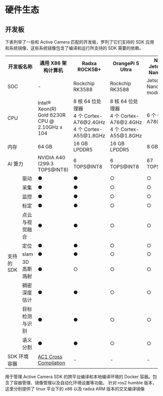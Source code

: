 # 硬件生态
## 开发板  

下表列举了一些和 Active Camera 匹配的开发板，罗列了它们支持的 SDK 应用和系统镜像，这些系统镜像包含了编译和运行所支持的 SDK 需要的依赖。

<table class="docutils align-default">
    <tr class="row-even">
        <th colspan="2">开发板名称</th>
        <th>通用 X86 架构计算机</th>
        <th>Radxa ROCK5B+</th>
        <th>OrangePi 5 Ultra</th>
        <th>NVIDIA Jetson Orin Nano Super</th>
        <th>D-Robotics RDK X5</th>
    </tr>
    <tr class="row-odd">
        <td colspan="2">SOC</td>
        <td>-</td>
        <td>Rockchip RK3588</td>
        <td>Rockchip RK3588</td>
        <td>Jetson Orin Nano 8GB module</td>
        <td>Sunrise 5</td>
    </tr>
    <tr class="row-even">
        <td colspan="2">CPU</td>
        <td>Intel® Xeon(R)<br> Gold 6230R CPU @<br> 2.10GHz x 104</td>
        <td>8 核 64 位处理器<br> 4 个 Cortex-A76@2.4GHz<br> 4 个 Cortex-A55@1.8GHz</td>
        <td>8 核 64 位处理器<br> 4 个 Cortex-A76@2.4GHz<br> 4 个 Cortex-A55@1.8GHz</td>
        <td>6 个 Cortex-A78@2.4GHz</td>
        <td>8 个 Cortex-A55@1.5GHz</td>
    </tr>
    <tr class="row-odd">
        <td colspan="2">内存</td>
        <td>64 GB</td>
        <td>16 GB LPDDR5</td>
        <td>16 GB LPDDR5</td>
        <td>8 GB LPDDR5</td>
        <td>8 GB LPDDR4</td>
    </tr>
    <tr class="row-even">
        <td colspan="2">AI 算力</td>
        <td>NVIDIA A40<br> (299.3 TOPS@INT8)</td>
        <td>6 TOPS@INT8</td>
        <td>6 TOPS@INT8</td>
        <td>67 TOPS@INT8</td>
        <td>10 TOPS@INT8</td>
    </tr>
    <tr>
        <td rowspan="11">支持的 SDK</td>
        <td>驱动</td>
        <td>●</td>
        <td>●</td>
        <td>○</td>
        <td>○</td>
        <td>○</td>
    </tr>
    <tr>
        <td>采集</td>
        <td>●</td>
        <td>●</td>
        <td>○</td>
        <td>○</td>
        <td>○</td>
    </tr>
    <tr>
        <td>监控</td>
        <td>●</td>
        <td>●</td>
        <td>○</td>
        <td>○</td>
        <td>○</td>
    </tr>
    <tr>
        <td>标定</td>
        <td>●</td>
        <td>●</td>
        <td>○</td>
        <td>○</td>
        <td>○</td>
    </tr>
    <tr>
        <td>点云与视觉融合</td>
        <td>●</td>
        <td>●</td>
        <td>○</td>
        <td>○</td>
        <td>○</td>
    </tr>
    <tr>
        <td>定位</td>
        <td>●</td>
        <td>●</td>
        <td>○</td>
        <td>○</td>
        <td>○</td>
    </tr>
    <tr>
        <td>slam</td>
        <td>●</td>
        <td>●</td>
        <td>○</td>
        <td>○</td>
        <td>○</td>
    </tr>
    <tr>
        <td>3D 高斯溅射</td>
        <td>●</td>
        <td>○</td>
        <td>○</td>
        <td>○</td>
        <td>○</td>
    </tr>
    <tr>
        <td>稠密深度估计</td>
        <td>●</td>
        <td>●</td>
        <td>○</td>
        <td>○</td>
        <td>○</td>
    </tr>
    <tr>
        <td>目标检测与识别</td>
        <td>●</td>
        <td>●</td>
        <td>○</td>
        <td>○</td>
        <td>○</td>
    </tr>
    <tr>
        <td>语义分割</td>
        <td>●</td>
        <td>●</td>
        <td>○</td>
        <td>○</td>
        <td>○</td>
    </tr>
    <tr>
        <td colspan="2">SDK 环境容器</td>
        <td>
            <a href="https://github.com/RoboSense-Robotics/ros2_ac_sdk_infra/tree/main/tools/cross_compilation">
                AC1 Cross Compilation
            </a>
        </td>
        <td>-</td>
        <td>-</td>
        <td>-</td>
        <td>-</td>
    </tr>
</table>

用于管理 Active Camera SDK 的跨平台编译和本地编译环境的 Docker 容器。包含了容器管理、镜像管理以及自动化环境设置等功能。
针对 ros2 humble 版本，这里分别提供了 linux 平台下的 x86 以及 radxa ARM 版本的交叉编译镜像
